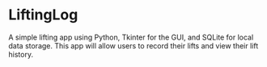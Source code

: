 # LiftingLog
 A simple lifting app using Python, Tkinter for the GUI, and SQLite for local data storage. This app will allow users to record their lifts and view their lift history.
